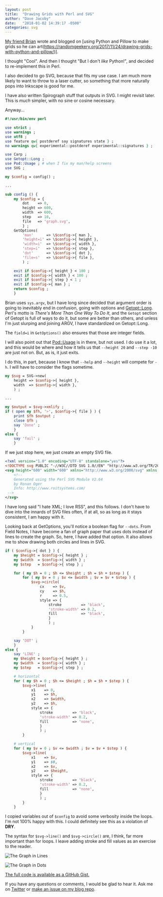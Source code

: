 ```yaml
---
layout: post
title:  "Drawing Grids with Perl and SVG"
author: "Dave Jacoby"
date:   "2018-01-02 14:39:17 -0500"
categories: svg
---
```


[My friend Brian](https://twitter.com/brianwisti) wrote and blogged on [using Python and Pillow to make grids so he can art(https://randomgeekery.org/2017/11/24/drawing-grids-with-python-and-pillow/)].

I thought "Cool". And then I thought "But I don't *like* Python!", and decided to re-implement this in Perl. 

I also decided to go SVG, because that fits my use case. I am much more likely to want to throw to a laser cutter, so something that more naturally pops into Inkscape is good for me.

I have also written Spirograph stuff that outputs in SVG. I might revisit later. This is *much* simpler, with no sine or cosine necessary.

Anyway...

``` perl
#!/usr/bin/env perl

use strict ;
use warnings ;
use utf8 ;
use feature qw{ postderef say signatures state } ;
no warnings qw{ experimental::postderef experimental::signatures } ;

use Carp ;
use Getopt::Long ;
use Pod::Usage ; # when I fix my man/help screens
use SVG ;

my $config = config() ;

...

sub config () {
    my $config = {
        dot    => 0,
        height => 600,
        width  => 600,
        step   => 10,
        file   => 'graph.svg',
        } ;
    GetOptions(
        'man'      => \$config->{ man },
        'height=i' => \$config->{ height },
        'width=i'  => \$config->{ width },
        'step=i'   => \$config->{ step },
        'dot'      => \$config->{ dot },
        'file=s'   => \$config->{ file },
        ) ;

    exit if $config->{ height } < 100 ;
    exit if $config->{ width } < 100 ;
    exit if $config->{ step } < 1 ;
    exit if $config->{ man } ;
    return $config ;
    }

```

Brian uses `sys.argv`, but I have long since decided that argument order is going to inevitably end in confusion, going with options and [Getopt::Long](https://metacpan.org/pod/Getopt::Long). Perl's motto is *There's More Than One Way To Do It*, and the `Getopt` section of Getopt is full of ways to do it, but some are better than others, and unless I'm just slurping and joining ARGV, I have standardized on Getopt::Long.

The `field=i` in `GetOptions()` also ensures that those are integer fields.

I will also point out that [Pod::Usage](https://metacpan.org/pod/Pod::Usage) is in there, but not used. I do use it a lot, and this would be where and how it tells us that `--height 20` and `--step -10` are just not on. But, as is, it just exits.

I do this, in part, because I know that `--help` and `--height` will compete for `-h`. I will have to consider the flags sometime.

``` perl
my $svg = SVG->new(
    height => $config->{ height },
    width  => $config->{ width },
    ) ;

...

my $output = $svg->xmlify ;
if ( open my $fh, '>', $config->{ file } ) {
    print $fh $output ;
    close $fh ;
    say 'Done' ;
    }
else {
    say 'fail' ;
    }
```

If we just stop here, we just create an empty SVG file.

``` xml
<?xml version="1.0" encoding="UTF-8" standalone="yes"?>
<!DOCTYPE svg PUBLIC "-//W3C//DTD SVG 1.0//EN" "http://www.w3.org/TR/2001/REC-SVG-20010904/DTD/svg10.dtd">
<svg height="600" width="600" xmlns="http://www.w3.org/2000/svg" xmlns:svg="http://www.w3.org/2000/svg" xmlns:xlink="http://www.w3.org/1999/xlink">
	<!-- 
	Generated using the Perl SVG Module V2.64
	by Ronan Oger
	Info: http://www.roitsystems.com/
 -->
</svg>
```

I have long said "I hate XML; I love RSS", and this follows. I don't have to dive into the innards of SVG files often, if at all, so as long as it stays consistent, I am happy with it.

Looking back at GetOptions, you'll notice a boolean flag for `--dots`. From Field Notes, I have become a fan of graph paper that uses dots instead of lines to create the graph. So, here, I have added that option. It also allows me to show drawing both circles and lines in SVG.

``` perl
if ( $config->{ dot } ) {
    my $height = $config->{ height } ;
    my $width  = $config->{ width } ;
    my $step   = $config->{ step } ;

    for ( my $h = 0 ; $h <= $height ; $h = $h + $step ) {
        for ( my $v = 0 ; $v <= $width ; $v = $v + $step ) {
            $svg->circle(
                cx    => $v,
                cy    => $h,
                r     => 0.5,
                style => {
                    stroke         => 'black',
                    'stroke-width' => 0.2,
                    fill           => 'black',
                    }
                    ) ;
            }
        }

    say 'DOT' ;
    }
else {
    say 'LINE' ;
    my $height = $config->{ height } ;
    my $width  = $config->{ width } ;
    my $step   = $config->{ step } ;

    # horizontal
    for ( my $h = 0 ; $h <= $height ; $h = $h + $step ) {
        $svg->line(
            x1    => 0,
            y1    => $h,
            x2    => $width,
            y2    => $h,
            style => {
                stroke         => 'black',
                'stroke-width' => 0.2,
                fill           => 'none',
                }
                ) ;
        }

    # vertical
    for ( my $v = 0 ; $v <= $width ; $v = $v + $step ) {
        $svg->line(
            x1    => $v,
            y1    => $0,
            x2    => $v,
            y2    => $height,
            style => {
                stroke         => 'black',
                'stroke-width' => 0.2,
                fill           => 'none',
                }
                ) ;
        }
    }
```

I copied variables out of `$config` to avoid some verbosity inside the loops. I'm not 100% happy with this. I could definitely see this as a violation of **DRY**.

The syntax for `$svg->line()` and `$svg->circle()` are, I think, far more important than for loops. I leave adding stroke and fill values as an exercise to the reader.

![The Graph in Lines](/images/lines.png)

![The Graph in Dots](/images/dots.png)

[The full code is available as a GitHub Gist.](https://gist.github.com/jacoby/adaf5cda20c60453489c1d518eb80075)

If you have any questions or comments, I would be glad to hear it. Ask me on [Twitter](https://twitter.com/jacobydave) or [make an issue on my blog repo](https://github.com/jacoby/jacoby.github.io).


